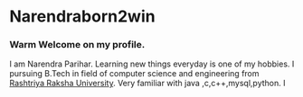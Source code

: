 # Narendraborn2win
### Warm Welcome on my profile.
I am Narendra  Parihar. Learning new things everyday is one of my hobbies.
I  pursuing B.Tech in field of computer science and engineering from [Rashtriya Raksha University](rru.ac.in).
Very familiar with java ,c,c++,mysql,python.
I
